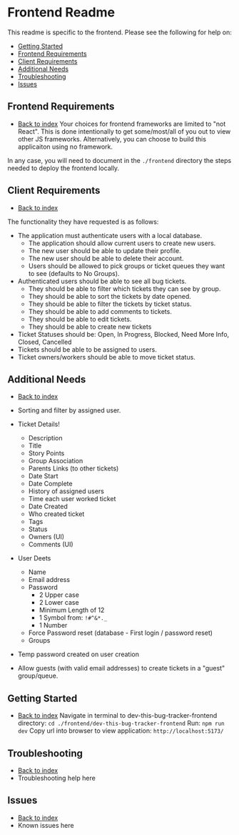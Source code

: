 # Frontend Readme 

This readme is specific to the frontend. Please see the following for help on: 
* [Getting Started](#getting-started) 
* [Frontend Requirements](#frontend-requirements) 
* [Client Requirements](#client-requirements)
* [Additional Needs](#additional-needs)
* [Troubleshooting](#)
* [Issues](#issues)

## Frontend Requirements 
* [Back to index](#frontend-readme)
Your choices for frontend frameworks are limited to "not React". This is done intentionally to get some/most/all of you out to view other JS frameworks. Alternatively, you can choose to build this applicaiton using no framework. 
 
In any case, you will need to document in the `./frontend` directory the steps needed to deploy the frontend locally. 
 
## Client Requirements 
* [Back to index](#frontend-readme)

The functionality they have requested is as follows: 

* The application must authenticate users with a local database. 
  * The application should allow current users to create new users.
  * The new user should be able to update their profile.
  * The new user should be able to delete their account.
  * Users should be allowed to pick groups or ticket queues they want to see (defaults to No Groups). 
* Authenticated users should be able to see all bug tickets. 
  * They should be able to filter which tickets they can see by group. 
  * They should be able to sort the tickets by date opened. 
  * They should be able to filter the tickets by ticket status. 
  * They should be able to add comments to tickets.
  * They should be able to edit tickets.
  * They should be able to create new tickets
* Ticket Statuses should be: Open, In Progress, Blocked, Need More Info, Closed, Cancelled
* Tickets should be able to be assigned to users.
* Ticket owners/workers should be able to move ticket status. 

## Additional Needs 
* [Back to index](#frontend-readme) 

* Sorting and filter by assigned user.
* Ticket Details! 
  * Description
  * Title
  * Story Points
  * Group Association
  * Parents Links (to other tickets)
  * Date Start
  * Date Complete
  * History of assigned users
  * Time each user worked ticket
  * Date Created
  * Who created ticket
  * Tags
  * Status
  * Owners (UI)
  * Comments (UI)
* User Deets
  * Name
  * Email address
  * Password
    * 2 Upper case
    * 2 Lower case
    * Minimum Length of 12
    * 1 Symbol from: `!#^&*._`
    * 1 Number
  * Force Password reset (database - First login / password reset)
  * Groups
* Temp password created on user creation
* Allow guests (with valid email addresses) to create tickets in a "guest" group/queue.

## Getting Started 
* [Back to index](#frontend-readme) 
Navigate in terminal to dev-this-bug-tracker-frontend directory: 
`cd ./frontend/dev-this-bug-tracker-frontend` 
Run: 
`npm run dev`
Copy url into browser to view application: 
`http://localhost:5173/` 

## Troubleshooting 
* [Back to index](#frontend-readme) 
* Troubleshooting help here 

## Issues 
* [Back to index](#frontend-readme) 
* Known issues here 


